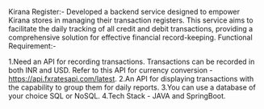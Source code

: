 Kirana Register:- Developed a backend service designed to empower Kirana stores in managing their transaction registers. This service aims to facilitate the daily tracking of all credit and debit transactions, providing a comprehensive solution for effective financial record-keeping. Functional Requirement:-

1.Need an API for recording transactions. Transactions can be recorded in both INR and USD. Refer to this API for currency conversion - https://api.fxratesapi.com/latest.
2.An API for displaying transactions with the capability to group them for daily reports.
3.You can use a database of your choice SQL or NoSQL.
4.Tech Stack - JAVA and SpringBoot.
